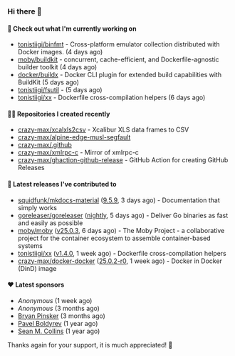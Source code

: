 ### Hi there 👋

#### 👷 Check out what I'm currently working on

- [tonistiigi/binfmt](https://github.com/tonistiigi/binfmt) - Cross-platform emulator collection distributed with Docker images. (4 days ago)
- [moby/buildkit](https://github.com/moby/buildkit) - concurrent, cache-efficient, and Dockerfile-agnostic builder toolkit (4 days ago)
- [docker/buildx](https://github.com/docker/buildx) - Docker CLI plugin for extended build capabilities with BuildKit (5 days ago)
- [tonistiigi/fsutil](https://github.com/tonistiigi/fsutil) -  (5 days ago)
- [tonistiigi/xx](https://github.com/tonistiigi/xx) - Dockerfile cross-compilation helpers (6 days ago)

#### 👨‍💻 Repositories I created recently

- [crazy-max/xcalxls2csv](https://github.com/crazy-max/xcalxls2csv) - Xcalibur XLS data frames to CSV
- [crazy-max/alpine-edge-musl-segfault](https://github.com/crazy-max/alpine-edge-musl-segfault)
- [crazy-max/.github](https://github.com/crazy-max/.github)
- [crazy-max/xmlrpc-c](https://github.com/crazy-max/xmlrpc-c) - Mirror of xmlrpc-c
- [crazy-max/ghaction-github-release](https://github.com/crazy-max/ghaction-github-release) - GitHub Action for creating GitHub Releases

#### 🚀 Latest releases I've contributed to

- [squidfunk/mkdocs-material](https://github.com/squidfunk/mkdocs-material) ([9.5.9](https://github.com/squidfunk/mkdocs-material/releases/tag/9.5.9), 3 days ago) - Documentation that simply works
- [goreleaser/goreleaser](https://github.com/goreleaser/goreleaser) ([nightly](https://github.com/goreleaser/goreleaser/releases/tag/nightly), 5 days ago) - Deliver Go binaries as fast and easily as possible
- [moby/moby](https://github.com/moby/moby) ([v25.0.3](https://github.com/moby/moby/releases/tag/v25.0.3), 6 days ago) - The Moby Project - a collaborative project for the container ecosystem to assemble container-based systems
- [tonistiigi/xx](https://github.com/tonistiigi/xx) ([v1.4.0](https://github.com/tonistiigi/xx/releases/tag/v1.4.0), 1 week ago) - Dockerfile cross-compilation helpers
- [crazy-max/docker-docker](https://github.com/crazy-max/docker-docker) ([25.0.2-r0](https://github.com/crazy-max/docker-docker/releases/tag/25.0.2-r0), 1 week ago) - Docker in Docker (DinD) image

#### ❤️ Latest sponsors
- _Anonymous_ (1 week ago)
- _Anonymous_ (3 months ago)
- [Bryan Pinsker](https://github.com/BryanPinsker) (3 months ago)
- [Pavel Boldyrev](https://github.com/bpg) (1 year ago)
- [Sean M. Collins](https://github.com/sc68cal) (1 year ago)

Thanks again for your support, it is much appreciated! 🙏
